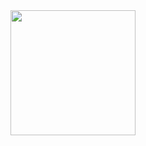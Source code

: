 <img src="https://media.giphy.com/media/flbjzmDsElhzKc0ADr/giphy.gif" style="width:200px;height:200px;">
